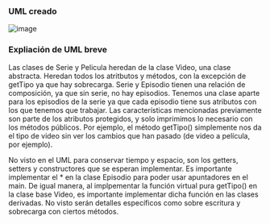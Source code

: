 ### UML creado
![image](https://github.com/user-attachments/assets/bee2aa77-4948-45c6-88bd-1ff807a004ce)

### Expliación de UML breve
Las clases de Serie y Pelicula heredan de la clase Video, una clase abstracta. Heredan todos los atritbutos y métodos, con la excepción de getTipo ya que hay sobrecarga. Serie y Episodio tienen una relación de 
composición, ya que sin serie, no hay episodios. Tenemos una clase aparte para los episodios de la serie ya que cada episodio tiene sus atributos con los que tenemos que trabajar. Las características mencionadas 
previamente son parte de los atributos protegidos, y solo imprimimos lo necesario con los métodos públicos. Por ejemplo, el método getTipo() simplemente nos da el tipo de video sin ver los cambios que 
han pasado (de video a película, por ejemplo). 

No visto en el UML para conservar tiempo y espacio, son los getters, setters y constructores que se esperan implementar. Es importante implementar el * en 
la clase Episodio para poder usar apuntadores en el main. De igual manera, al implpementar la función virtual pura getTipo() en la clase base Video, es importante implementar dicha función en las clases derivadas.
No visto serán detalles específicos como sobre escritura y sobrecarga con ciertos métodos. 

